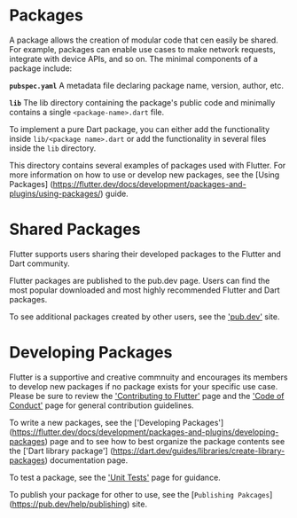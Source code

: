 Packages
================

A package allows the creation of modular code that cen easily be shared. For example, packages
can enable use cases to make network requests, integrate with device APIs, and so on. The minimal
components of a package include:

**`pubspec.yaml`**
A metadata file declaring package name, version, author, etc.

**`lib`**
The lib directory containing the package's public code and minimally contains a single `<package-name>.dart` file.

To implement a pure Dart package, you can either add the functionality inside `lib/<package name>.dart` or add 
the functionality in several files inside the `lib` directory. 

This directory contains several examples of packages used with Flutter. 
For more information on how to use or develop new packages, see the [Using Packages]
(https://flutter.dev/docs/development/packages-and-plugins/using-packages/) guide.

Shared Packages
===============================
Flutter supports users sharing their developed packages to the Flutter and Dart community. 

Flutter packages are published to the pub.dev page. Users can find the most popular downloaded
and most highly recommended Flutter and Dart packages.

To see additional packages created by other users, see the ['pub.dev'](https://pub.dev/) site.


Developing Packages
===============================
Flutter is a supportive and creative commnuity and encourages its members to develop new
packages if no package exists for your specific use case. Please be sure to review the 
['Contributing to Flutter'](https://github.com/flutter/flutter/blob/master/CONTRIBUTING.md)
page and the ['Code of Conduct'](https://github.com/flutter/flutter/blob/master/CODE_OF_CONDUCT.md) 
page for general contribution guidelines.

To write a new packages, see the ['Developing Packages']
(https://flutter.dev/docs/development/packages-and-plugins/developing-packages) page and to 
see how to best organize the package contents see the ['Dart library package']
(https://dart.dev/guides/libraries/create-library-packages) documentation page. 

To test a package, see the ['Unit Tests'](https://flutter.dev/docs/testing#unit-tests) page for guidance. 

To publish your package for other to use, see the [`Publishing Pakcages`]
(https://pub.dev/help/publishing) site.


